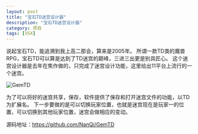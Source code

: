 ```yaml
---
layout: post
title: "宝石TD迷宫设计器"
description: "宝石TD迷宫设计器"
category: 项目
tags: [VSX]
---
```

说起宝石TD，能追溯到我上高二那会，算来是2005年。
所谓一款TD类的魔兽RPG，宝石TD可以算是达到了TD迷宫的巅峰，三进三出更是别具匠心。
这个迷宫设计器是去年在焦作做的，只完成了迷宫设计功能，这里给出11平台上流行的一个迷宫。

![GemTD](http://img.youyag.com/blog/image/myprogram/gem-td.png)


为了可以将好的迷宫共享，保存，软件提供了保存和打开迷宫文件的功能，以TD为扩展名。
下一步要做的是可以切换玩家位置，也就是迷宫现在是玩家一的位置，可以切换到其他玩家位置，迷宫会做相应的变动。

源码地址：https://github.com/NanQi/GemTD
